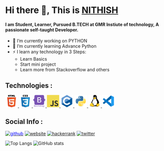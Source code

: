# Hi there 👋, This is [NITHISH](https://nithishpujari.github.io/)
#### I am Student, Learner, Pursued B.TECH at GMR Instiute of technology, A passionate self-taught Developer.

- 🔭 I’m currently working on PYTHON
- 🌱 I’m currently learning Advance Python
- ⚡ I learn any technology in 3 Steps:<br>
     - Learn Basics<br>
     - Start mini project<br>
     - Learn more from Stackoverflow and others
## Technologies :
<a href="#"> <img src="https://raw.githubusercontent.com/devicons/devicon/master/icons/html5/html5-original-wordmark.svg" alt="html5" width="40" height="40"/> </a>
<a href="#"> <img src="https://raw.githubusercontent.com/devicons/devicon/master/icons/css3/css3-original-wordmark.svg" alt="css3" width="40" height="40"/> </a>
<a href="#"> <img src="https://raw.githubusercontent.com/devicons/devicon/master/icons/bootstrap/bootstrap-plain-wordmark.svg" alt="bootstrap" width="40" height="40"/> </a>
<a href="#"> <img src="https://raw.githubusercontent.com/devicons/devicon/master/icons/javascript/javascript-original.svg" alt="Js" width="40" height="40"/> </a>
<a href="#"> <img src="https://raw.githubusercontent.com/devicons/devicon/master/icons/c/c-original.svg" alt="c" width="40" height="40"/> </a>
<a href="#"> <img src="https://raw.githubusercontent.com/devicons/devicon/master/icons/python/python-original.svg" alt="python" width="40" height="40"/> </a>
<a href="#"> <img src="https://raw.githubusercontent.com/devicons/devicon/master/icons/linux/linux-original.svg" alt="linux" width="40" height="40"/> </a>
<a href="#"> <img src="https://github.com/vscode-icons/vscode-icons/blob/master/icons/file_type_vscode.svg" alt="Visual Studio code" width="40" height="40"/> </a>

## Social Info :
[<img src='https://img.icons8.com/stickers/344/github.png' alt='github' height='40' style="color:blue;">](https://github.com/NITHISHPUJARI)  [<img src='https://img.icons8.com/fluency/344/domain.png' alt='website' height='40'>](https://NITHISHPUJARI.github.io/)  [<img src='https://img.icons8.com/external-tal-revivo-shadow-tal-revivo/344/external-hackerrank-is-a-technology-company-that-focuses-on-competitive-programming-logo-shadow-tal-revivo.png' alt='hackerrank' height='40'>](https://www.hackerrank.com/NITHISHPUJARI) [<img src='https://img.icons8.com/fluency/344/twitter.png' alt='twitter' height='40'>](https://twitter.com/myself_nithish)  

![Top Langs](https://github-readme-stats.vercel.app/api/top-langs/?username=NITHISHPUJARI)
![GitHub stats](https://github-readme-stats.vercel.app/api?username=NITHISHPUJARI&show_icons=true)


<!-- <a href="#"> <img src="https://raw.githubusercontent.com/devicons/devicon/master/icons/java/java-original.svg" alt="java" width="40" height="40"/> </a> -->
